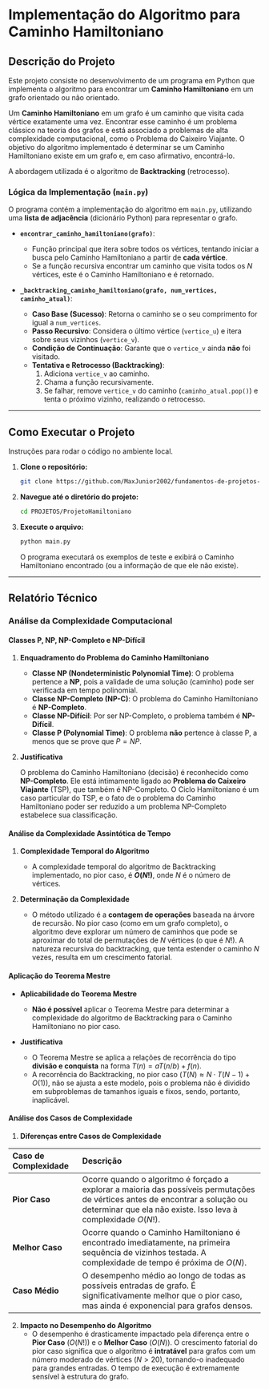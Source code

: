 # Implementação do Algoritmo para Caminho Hamiltoniano

## Descrição do Projeto

Este projeto consiste no desenvolvimento de um programa em Python que implementa o algoritmo para encontrar um **Caminho Hamiltoniano** em um grafo orientado ou não orientado.

Um **Caminho Hamiltoniano** em um grafo é um caminho que visita cada vértice exatamente uma vez. Encontrar esse caminho é um problema clássico na teoria dos grafos e está associado a problemas de alta complexidade computacional, como o Problema do Caixeiro Viajante. O objetivo do algoritmo implementado é determinar se um Caminho Hamiltoniano existe em um grafo e, em caso afirmativo, encontrá-lo.

A abordagem utilizada é o algoritmo de **Backtracking** (retrocesso).

### Lógica da Implementação (`main.py`)

O programa contém a implementação do algoritmo em `main.py`, utilizando uma **lista de adjacência** (dicionário Python) para representar o grafo.

-   **`encontrar_caminho_hamiltoniano(grafo)`**:
    -   Função principal que itera sobre todos os vértices, tentando iniciar a busca pelo Caminho Hamiltoniano a partir de **cada vértice**.
    -   Se a função recursiva encontrar um caminho que visita todos os $N$ vértices, este é o Caminho Hamiltoniano e é retornado.

-   **`_backtracking_caminho_hamiltoniano(grafo, num_vertices, caminho_atual)`**:
    -   **Caso Base (Sucesso)**: Retorna o caminho se o seu comprimento for igual a `num_vertices`.
    -   **Passo Recursivo**: Considera o último vértice (`vertice_u`) e itera sobre seus vizinhos (`vertice_v`).
    -   **Condição de Continuação**: Garante que o `vertice_v` ainda **não** foi visitado.
    -   **Tentativa e Retrocesso (Backtracking)**:
        1.  Adiciona `vertice_v` ao caminho.
        2.  Chama a função recursivamente.
        3.  Se falhar, remove `vertice_v` do caminho (`caminho_atual.pop()`) e tenta o próximo vizinho, realizando o retrocesso.

---

## Como Executar o Projeto

Instruções para rodar o código no ambiente local.

1.  **Clone o repositório:**
    ```bash
    git clone https://github.com/MaxJunior2002/fundamentos-de-projetos-e-analise-de-algoritmos.git
    ```

2.  **Navegue até o diretório do projeto:**
    ```bash
    cd PROJETOS/ProjetoHamiltoniano
    ```

3.  **Execute o arquivo:**
    ```bash
    python main.py
    ```
    O programa executará os exemplos de teste e exibirá o Caminho Hamiltoniano encontrado (ou a informação de que ele não existe).

---

## Relatório Técnico

### Análise da Complexidade Computacional

#### Classes P, NP, NP-Completo e NP-Difícil

1.  **Enquadramento do Problema do Caminho Hamiltoniano**

    * **Classe NP (Nondeterministic Polynomial Time)**: O problema pertence a **NP**, pois a validade de uma solução (caminho) pode ser verificada em tempo polinomial.
    * **Classe NP-Completo (NP-C)**: O problema do Caminho Hamiltoniano é **NP-Completo**.
    * **Classe NP-Difícil**: Por ser NP-Completo, o problema também é **NP-Difícil**.
    * **Classe P (Polynomial Time)**: O problema **não** pertence à classe P, a menos que se prove que $P=NP$.

2.  **Justificativa**

    O problema do Caminho Hamiltoniano (decisão) é reconhecido como **NP-Completo**. Ele está intimamente ligado ao **Problema do Caixeiro Viajante** (TSP), que também é NP-Completo. O Ciclo Hamiltoniano é um caso particular do TSP, e o fato de o problema do Caminho Hamiltoniano poder ser reduzido a um problema NP-Completo estabelece sua classificação.

#### Análise da Complexidade Assintótica de Tempo

1.  **Complexidade Temporal do Algoritmo**
    * A complexidade temporal do algoritmo de Backtracking implementado, no pior caso, é **$O(N!)$**, onde $N$ é o número de vértices.

2.  **Determinação da Complexidade**
    * O método utilizado é a **contagem de operações** baseada na árvore de recursão. No pior caso (como em um grafo completo), o algoritmo deve explorar um número de caminhos que pode se aproximar do total de permutações de $N$ vértices (o que é $N!$). A natureza recursiva do backtracking, que tenta estender o caminho $N$ vezes, resulta em um crescimento fatorial.

#### Aplicação do Teorema Mestre

* **Aplicabilidade do Teorema Mestre**
    * **Não é possível** aplicar o Teorema Mestre para determinar a complexidade do algoritmo de Backtracking para o Caminho Hamiltoniano no pior caso.

* **Justificativa**
    * O Teorema Mestre se aplica a relações de recorrência do tipo **divisão e conquista** na forma $T(n) = aT(n/b) + f(n)$.
    * A recorrência do Backtracking, no pior caso ($T(N) \approx N \cdot T(N-1) + O(1)$), não se ajusta a este modelo, pois o problema não é dividido em subproblemas de tamanhos iguais e fixos, sendo, portanto, inaplicável.

#### Análise dos Casos de Complexidade

1.  **Diferenças entre Casos de Complexidade**

| Caso de Complexidade | Descrição |
| :--- | :--- |
| **Pior Caso** | Ocorre quando o algoritmo é forçado a explorar a maioria das possíveis permutações de vértices antes de encontrar a solução ou determinar que ela não existe. Isso leva à complexidade $O(N!)$. |
| **Melhor Caso** | Ocorre quando o Caminho Hamiltoniano é encontrado imediatamente, na primeira sequência de vizinhos testada. A complexidade de tempo é próxima de $O(N)$. |
| **Caso Médio** | O desempenho médio ao longo de todas as possíveis entradas de grafo. É significativamente melhor que o pior caso, mas ainda é exponencial para grafos densos. |

2.  **Impacto no Desempenho do Algoritmo**
    * O desempenho é drasticamente impactado pela diferença entre o **Pior Caso** ($O(N!)$) e o **Melhor Caso** ($O(N)$). O crescimento fatorial do pior caso significa que o algoritmo é **intratável** para grafos com um número moderado de vértices ($N > 20$), tornando-o inadequado para grandes entradas. O tempo de execução é extremamente sensível à estrutura do grafo.
